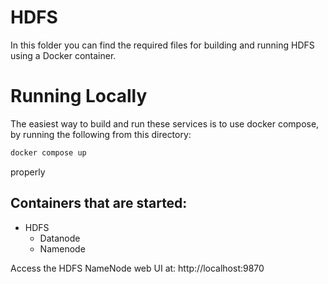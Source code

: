 HDFS
======
In this folder you can find the required files for building and running HDFS using a Docker container.

# Running Locally
The easiest way to build and run these services is to use docker compose, by running the following from this directory:
```bash
docker compose up
```
properly
## Containers that are started:
* HDFS
    * Datanode
    * Namenode

Access the HDFS NameNode web UI at: http://localhost:9870
